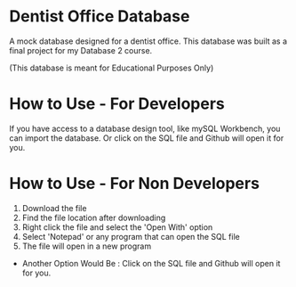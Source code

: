 # Dentist Office Database
A mock database designed for a dentist office. This database was built as a final project for my Database 2 course.

(This database is meant for Educational Purposes Only)

# How to Use - For Developers
If you have access to a database design tool, like mySQL Workbench, you can import the database.
Or click on the SQL file and Github will open it for you.

# How to Use - For Non Developers
1. Download the file
2. Find the file location after downloading
3. Right click the file and select the 'Open With' option
4. Select 'Notepad' or any program that can open the SQL file
5. The file will open in a new program

- Another Option Would Be : Click on the SQL file and Github will open it for you.
